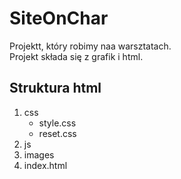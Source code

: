 SiteOnChar
==========

Projektt, który robimy naa warsztatach.  
Projekt składa się z grafik i html.

Struktura html
--------------

1. css  
    - style.css  
    - reset.css  
2. js  
3. images  
4. index.html  

